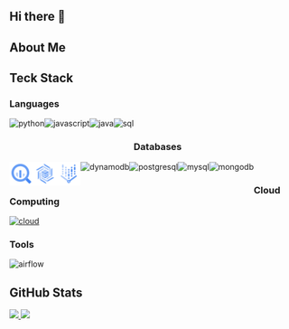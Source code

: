 ## Hi there 👋

<!--
**thehenke/thehenke** is a ✨ _special_ ✨ repository because its `README.md` (this file) appears on your GitHub profile.

Here are some ideas to get you started:

- 🔭 I’m currently working on ...
- 🌱 I’m currently learning ...
- 👯 I’m looking to collaborate on ...
- 🤔 I’m looking for help with ...
- 💬 Ask me about ...
- 📫 How to reach me: ...
- 😄 Pronouns: ...
- ⚡ Fun fact: ...
-->

## About Me
## Teck Stack
### Languages
<a href="https://www.python.org" target="_blank"> 
    <img align="left" src="https://github.com/gilbarbara/logos/blob/main/logos/python.svg" title="Python" alt="python" height="42px"/> 
</a>
<a href="https://developer.mozilla.org/en-US/docs/Web/JavaScript" target="_blank"> 
    <img align="left" src="https://www.vectorlogo.zone/logos/javascript/javascript-icon.svg" title="JavaScript" alt="javascript" height="42px"/> 
</a>
<a href="https://www.java.com" target="_blank"> 
    <img align="left" src="https://www.vectorlogo.zone/logos/java/java-icon.svg" title="Java" alt="java" height="42px"/> 
</a>
<a href="https://learn.microsoft.com/en-us/sql/" target="_blank"> 
    <img align="left" src="https://github.com/benc-uk/icon-collection/blob/master/azure-patterns/sql-db.svg" title="SQL" alt="sql" height="42px"/> 
</a>

<br>

### Databases

<a href="https://cloud.google.com/bigquery" target="_blank"> 
    <img align="left" src="https://github.com/AwesomeLogos/google-cloud-icons/blob/main/docs/images/bigquery.svg" title="BigQuery" alt="bigquery" height="42px"/> 
</a>
<a href="https://cloud.google.com/bigtable" target="_blank"> 
    <img align="left" src="https://github.com/AwesomeLogos/google-cloud-icons/blob/main/docs/images/bigtable.svg" title="BigTable" alt="bigtable" height="42px"/> 
</a>
<a href="https://cloud.google.com/vertex-ai" target="_blank"> 
    <img align="left" src="https://github.com/AwesomeLogos/google-cloud-icons/blob/main/docs/images/vertexai.svg" title="Feature Store" alt="featurestore" height="42px"/> 
</a>
<a href="https://aws.amazon.com/dynamodb/" target="_blank"> 
    <img align="left" src="https://github.com/detain/svg-logos/blob/master/svg/a/aws-dynamodb.svg" title="DynamoDB" alt="dynamodb" height="42px"/> 
</a>
<a href="https://www.postgresql.org/" target="_blank"> 
    <img align="left" src="https://github.com/homarr-labs/dashboard-icons/blob/main/svg/postgres.svg" title="PostgreSQL" alt="postgresql" height="42px"/> 
</a>
<a href="https://www.mysql.com/" target="_blank"> 
    <img align="left" src="https://github.com/gilbarbara/logos/blob/main/logos/mysql-icon.svg" title="MySQL" alt="mysql" height="42px"/> 
</a>
<a href="https://www.mongodb.com/" target="_blank"> 
    <img align="left" src="https://www.vectorlogo.zone/logos/mongodb/mongodb-icon.svg" title="MongoDB" alt="mongodb" height="42px"/> 
</a>

<br>

### Cloud Computing

<a href="" target="_blank">
    <img src="https://skillicons.dev/icons?i=aws,gcp" title="Cloud" alt="cloud" height="42px" />
</a>

### Tools
<img src="https://github.com/gilbarbara/logos/blob/main/logos/airflow-icon.svg" alt="airflow" width="50" height="50"/> 

## GitHub Stats
<!-- ![thehenke's GitHub stats](https://github-readme-stats.vercel.app/api?username=thehenke&show_icons=true&theme=gotham) -->



<a href="">
    <img height="137px" src="https://github-readme-stats.vercel.app/api?username=thehenke&hide_border=true&show_icons=true&theme=gotham" /><!-- wi*quL3fcV -->
    <img height="137px" src="https://github-readme-stats.vercel.app/api/top-langs/?username=thehenke&layout=compact&langs_count=6&theme=gotham&hide_border=true" />
</a>